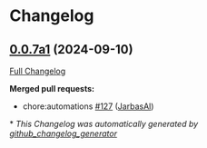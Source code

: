 # Changelog

## [0.0.7a1](https://github.com/OpenVoiceOS/ovos-ocp-audio-plugin/tree/0.0.7a1) (2024-09-10)

[Full Changelog](https://github.com/OpenVoiceOS/ovos-ocp-audio-plugin/compare/V0.0.7...0.0.7a1)

**Merged pull requests:**

- chore:automations [\#127](https://github.com/OpenVoiceOS/ovos-ocp-audio-plugin/pull/127) ([JarbasAl](https://github.com/JarbasAl))



\* *This Changelog was automatically generated by [github_changelog_generator](https://github.com/github-changelog-generator/github-changelog-generator)*
